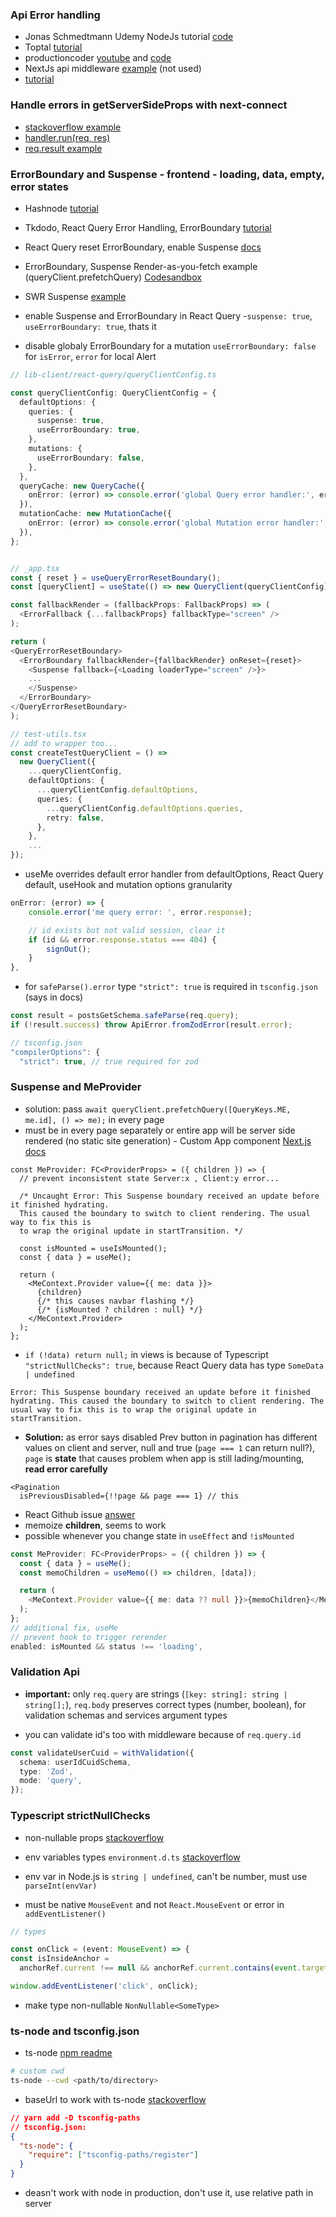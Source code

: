 ### Api Error handling

- Jonas Schmedtmann Udemy NodeJs tutorial [code](https://github.com/jonasschmedtmann/complete-node-bootcamp)
- Toptal [tutorial](https://www.toptal.com/nodejs/node-js-error-handling)
- productioncoder [youtube](https://www.youtube.com/watch?v=DyqVqaf1KnA) and [code](https://github.com/productioncoder/express-error-handling)
- NextJs api middleware [example](https://jasonwatmore.com/post/2021/08/23/next-js-api-global-error-handler-example-tutorial) (not used)
- [tutorial](https://sematext.com/blog/node-js-error-handling/)

### Handle errors in getServerSideProps with next-connect

- [stackoverflow example](https://stackoverflow.com/questions/66763973/how-to-handle-errors-inside-getserversideprops-in-next-js-using-next-connect)
- [handler.run(req, res)](https://github.com/hoangvvo/next-connect#handlerrunreq-res)
- [req.result example](https://github.com/hoangvvo/next-connect/issues/147)

### ErrorBoundary and Suspense - frontend - loading, data, empty, error states

- Hashnode [tutorial](https://blog.whereisthemouse.com/good-practices-for-loading-error-and-empty-states-in-react)
- Tkdodo, React Query Error Handling, ErrorBoundary [tutorial](https://tkdodo.eu/blog/react-query-error-handling)
- React Query reset ErrorBoundary, enable Suspense [docs](https://react-query-beta.tanstack.com/guides/suspense)
- ErrorBoundary, Suspense Render-as-you-fetch example (queryClient.prefetchQuery) [Codesandbox](https://codesandbox.io/s/github/tannerlinsley/react-query/tree/master/examples/suspense?file=/src/index.js)
- SWR Suspense [example](https://github.dev/vercel/swr/tree/main/examples/suspense)

- enable Suspense and ErrorBoundary in React Query -`suspense: true`, `useErrorBoundary: true`, thats it

- disable globaly ErrorBoundary for a mutation `useErrorBoundary: false` for `isError`, `error` for local Alert

```ts
// lib-client/react-query/queryClientConfig.ts

const queryClientConfig: QueryClientConfig = {
  defaultOptions: {
    queries: {
      suspense: true,
      useErrorBoundary: true,
    },
    mutations: {
      useErrorBoundary: false,
    },
  },
  queryCache: new QueryCache({
    onError: (error) => console.error('global Query error handler:', error),
  }),
  mutationCache: new MutationCache({
    onError: (error) => console.error('global Mutation error handler:', error),
  }),
};


// _app.tsx
const { reset } = useQueryErrorResetBoundary();
const [queryClient] = useState(() => new QueryClient(queryClientConfig));

const fallbackRender = (fallbackProps: FallbackProps) => (
  <ErrorFallback {...fallbackProps} fallbackType="screen" />
);

return (
<QueryErrorResetBoundary>
  <ErrorBoundary fallbackRender={fallbackRender} onReset={reset}>
    <Suspense fallback={<Loading loaderType="screen" />}>
    ...
    </Suspense>
  </ErrorBoundary>
</QueryErrorResetBoundary>
);

// test-utils.tsx
// add to wrapper too...
const createTestQueryClient = () =>
  new QueryClient({
    ...queryClientConfig,
    defaultOptions: {
      ...queryClientConfig.defaultOptions,
      queries: {
        ...queryClientConfig.defaultOptions.queries,
        retry: false,
      },
    },
    ...
});
```

- useMe overrides default error handler from defaultOptions, React Query default, useHook and mutation options granularity

```ts
onError: (error) => {
    console.error('me query error: ', error.response);

    // id exists but not valid session, clear it
    if (id && error.response.status === 404) {
        signOut();
    }
},
```

- for `safeParse().error` type `"strict": true` is required in `tsconfig.json` (says in docs)

```ts
const result = postsGetSchema.safeParse(req.query);
if (!result.success) throw ApiError.fromZodError(result.error);

// tsconfig.json
"compilerOptions": {
  "strict": true, // true required for zod
```

### Suspense and MeProvider

- solution: pass `await queryClient.prefetchQuery([QueryKeys.ME, me.id], () => me);` in every page
- must be in every page separately or entire app will be server side rendered (no static site generation) - Custom App component [Next.js docs](https://nextjs.org/docs/advanced-features/custom-app)

```tsx
const MeProvider: FC<ProviderProps> = ({ children }) => {
  // prevent inconsistent state Server:x , Client:y error...

  /* Uncaught Error: This Suspense boundary received an update before it finished hydrating. 
  This caused the boundary to switch to client rendering. The usual way to fix this is 
  to wrap the original update in startTransition. */

  const isMounted = useIsMounted();
  const { data } = useMe();

  return (
    <MeContext.Provider value={{ me: data }}>
      {children}
      {/* this causes navbar flashing */}
      {/* {isMounted ? children : null} */}
    </MeContext.Provider>
  );
};
```

- `if (!data) return null;` in views is because of Typescript `"strictNullChecks": true`, because React Query data has type `SomeData | undefined`

```
Error: This Suspense boundary received an update before it finished hydrating. This caused the boundary to switch to client rendering. The usual way to fix this is to wrap the original update in startTransition.
```

- **Solution:** as error says disabled Prev button in pagination has different values on client and server, null and true (`page === 1` can return null?), `page` is **state** that causes problem when app is still lading/mounting, **read error carefully**

```tsx
<Pagination
  isPreviousDisabled={!!page && page === 1} // this
```

- React Github issue [answer](https://github.com/facebook/react/issues/24476#issuecomment-1127800350)
- memoize **children**, seems to work
- possible whenever you change state in `useEffect` and `!isMounted`

```ts
const MeProvider: FC<ProviderProps> = ({ children }) => {
  const { data } = useMe();
  const memoChildren = useMemo(() => children, [data]);

  return (
    <MeContext.Provider value={{ me: data ?? null }}>{memoChildren}</MeContext.Provider>
  );
};
// additional fix, useMe
// prevent hook to trigger rerender
enabled: isMounted && status !== 'loading',
```

### Validation Api

- **important:** only `req.query` are strings (`[key: string]: string | string[];`), `req.body` preserves correct types (number, boolean), for validation schemas and services argument types

- you can validate id's too with middleware because of `req.query.id`

```ts
const validateUserCuid = withValidation({
  schema: userIdCuidSchema,
  type: 'Zod',
  mode: 'query',
});
```

### Typescript strictNullChecks

- non-nullable props [stackoverflow](https://stackoverflow.com/questions/61912019/how-to-make-specific-props-non-nullable-in-typescript)

- env variables types `environment.d.ts` [stackoverflow](https://stackoverflow.com/questions/45194598/using-process-env-in-typescript)
- env var in Node.js is `string | undefined`, can't be number, must use `parseInt(envVar)`

- must be native `MouseEvent` and not `React.MouseEvent` or error in `addEventListener()`

```ts
// types

const onClick = (event: MouseEvent) => {
const isInsideAnchor =
  anchorRef.current !== null && anchorRef.current.contains(event.target as Node);

window.addEventListener('click', onClick);
```

- make type non-nullable `NonNullable<SomeType>`

### ts-node and tsconfig.json

- ts-node [npm readme](https://www.npmjs.com/package/ts-node#command-line)

```bash
# custom cwd
ts-node --cwd <path/to/directory>
```

- baseUrl to work with ts-node [stackoverflow](https://stackoverflow.com/questions/70515063/ts-config-path-error-error-cannot-find-module-models-userschema)

```json
// yarn add -D tsconfig-paths
// tsconfig.json:
{
  "ts-node": {
    "require": ["tsconfig-paths/register"]
  }
}
```

- deasn't work with node in production, don't use it, use relative path in server
